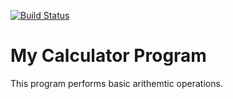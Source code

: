 [![Build Status](https://travis-ci.org/sl767/calculator2.svg?branch=master)](https://travis-ci.org/sl767/calculator2)
# My Calculator Program
This program performs basic arithemtic operations.